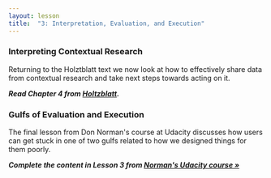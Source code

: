 ```yaml
---
layout: lesson
title:  "3: Interpretation, Evaluation, and Execution"
---
```

### Interpreting Contextual Research

Returning to the Holztblatt text we now look at how to effectively share data from contextual research and take next steps towards acting on it.

***Read Chapter 4 from [Holtzblatt][holtz].*** 

### Gulfs of Evaluation and Execution

The final lesson from Don Norman's course at Udacity discusses how users can get stuck in one of two gulfs related to how we designed things for them poorly.

***Complete the content in Lesson 3 from [Norman's Udacity course »][norman]***

[holtz]: http://re.philschanely.com/holtzblatt
[norman]: http://re.philschanely.com/udacity-norman

